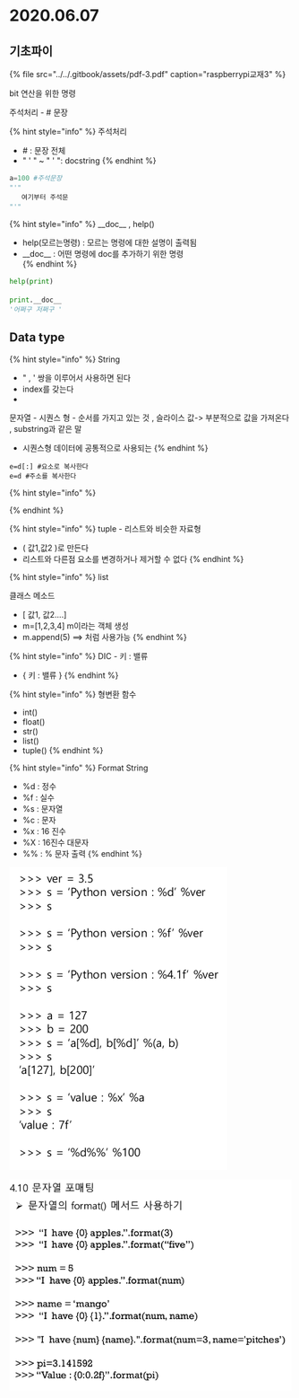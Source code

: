 # 2020.06.07

## 기초파이

{% file src="../../.gitbook/assets/pdf-3.pdf" caption="raspberrypi교재3" %}

bit 연산을 위한  명령

주석처리  - \# 문장

{% hint style="info" %}
주석처리

* \#  : 문장 전체 
* " ' " ~ " ' ": docstring 
{% endhint %}

```python
a=100 #주석문장
"'"  
   여기부터 주석문
"'"
```

{% hint style="info" %}
\_\_doc\_\_ , help\(\)

* help\(모르는명령\) :  모르는 명령에 대한 설명이 출력됨
* \_\_doc\_\_ : 어떤 명령에 doc를 추가하기 위한 명령  
{% endhint %}

```python
help(print)

print.__doc__ 
'어쩌구 저쩌구 '
```

## Data type

{% hint style="info" %}
String

* "  , '   쌍을 이루어서 사용하면 된다
* index를 갖는다
* 
문자열 - 시퀀스 형 - 순서를 가지고 있는 것 , 슬라이스 값-&gt; 부분적으로 값을 가져온다 , substring과 같은 말

* 시퀀스형 데이터에 공통적으로 사용되는
{% endhint %}

```text
e=d[:] #요소로 복사한다
e=d #주소를 복사한다 
```

{% hint style="info" %}

{% endhint %}

{% hint style="info" %}
tuple - 리스트와 비슷한 자료형 

* \( 값1,값2 \)로 만든다
* 리스트와 다른점 요소를 변경하거나 제거할 수 없다
{% endhint %}

{% hint style="info" %}
list

클래스 메소드 

* \[ 값1, 값2....\]
* m=\[1,2,3,4\]  m이라는 객체 생성
* m.append\(5\) ==&gt; 처럼 사용가능
{% endhint %}

{% hint style="info" %}
DIC   - 키 : 밸류

* {  키 : 밸류    }
{% endhint %}

{% hint style="info" %}
형변환 함수

* int\(\)
* float\(\)
* str\(\)
* list\(\)
* tuple\(\)
{% endhint %}

{% hint style="info" %}
Format String 

* %d : 정수 
* %f : 실수
* %s : 문자열
* %c : 문자
* %x : 16 진수
* %X : 16진수 대문자
* %% : % 문자 출력
{% endhint %}

![](../../.gitbook/assets/image%20%281%29.png)

![](../../.gitbook/assets/image%20%2821%29.png)



